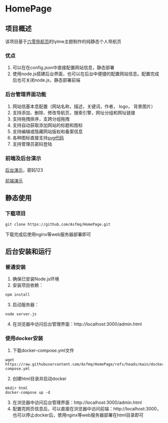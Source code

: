 # HomePage

## 项目概述
该项目基于[六零导航页](https://gitee.com/LyLme/lylme_spage)的lylme主题制作的纯静态个人导航页

### 优点
1. 可以在在config.json中直接配置网站信息，静态部署
2. 使用node.js搭建后台界面，也可以在后台中便捷的配置网站信息。配置完成后也可关闭node.js，静态部署前端

### 后台管理界面功能
1. 网站信基本息配置（网站名称，描述，关键词，作者， logo， 背景图片）
2. 支持添加、删除、修改导航页，搜索引擎，网址分组和网址链接
3. 支持拖拽排序，支跨分组拖拽
4. 支持自动获取添加网站的标题和图标
5. 支持编辑或隐藏网站版权和备案信息
6. 各种图标直接支持[svg代码](https://www.iconfont.cn/)
7. 支持管理员密码登陆

### 前端及后台演示
[后台演示](https://test.asfmq.cn/admin.html)，密码123

[前端演示](https://test.asfmq.cn)


## 静态使用
### 下载项目
```bash:copy
git clone https://github.com/Asfmq/HomePage.git
```
下载完成后使用nginx等web服务器部署即可

## 后台安装和运行
### 普通安装
1. 确保已安装Node.js环境
2. 安装项目依赖：
```bash:copy
npm install
```
3. 启动服务器：
```bash:copy
node server.js
```
4. 在浏览器中访问后台管理界面：http://localhost:3000/admin.html
### 使用docker安装
1. 下载docker-compose.yml文件
```bash:copy
wget https://raw.githubusercontent.com/Asfmq/HomePage/refs/heads/main/docker-compose.yml
```
2. 创建html目录并启动docker
```bash:copy
mkdir html
docker-compose up -d
```
3. 在浏览器中访问后台管理界面：http://localhost:3000/admin.html
4. 配置完网页信息后，可以直接在浏览器中访问前端：http://localhost:3000，
也可以停止docker后，使用nginx等web服务器部署在html目录即可

